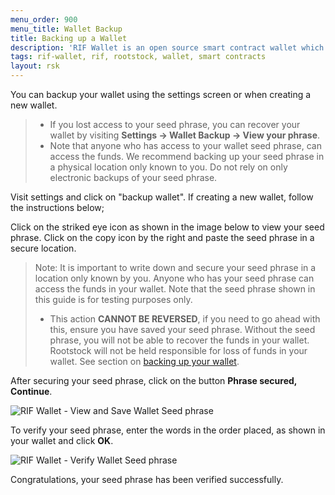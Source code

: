 ```yaml
---
menu_order: 900
menu_title: Wallet Backup
title: Backing up a Wallet
description: 'RIF Wallet is an open source smart contract wallet which enables businesses to create and deploy fully customizable on-chain wallets'
tags: rif-wallet, rif, rootstock, wallet, smart contracts
layout: rsk
---
```


You can backup your wallet using the settings screen or
when creating a new wallet.

> - If you lost access to your seed phrase, you can recover your wallet by visiting **Settings → Wallet Backup → View your phrase**.
> - Note that anyone who has access to your wallet seed phrase, can access the funds. We recommend backing up your seed phrase in a physical location only known to you. Do not rely on only electronic backups of your seed phrase.

Visit settings and click on "backup wallet". If creating a new wallet, follow the instructions below;

Click on the striked eye icon as shown in the image below to view your seed phrase. Click on the copy icon by the right and paste the seed phrase in a secure location.

> Note: It is important to write down and secure your seed phrase in a location only known by you. Anyone who has your seed phrase can access the funds in your wallet. Note that the seed phrase shown in this guide is for testing purposes only.
> - This action **CANNOT BE REVERSED**, if you need to go ahead with this, ensure you have saved your seed phrase. Without the seed phrase, you will not be able to recover the funds in your wallet. Rootstock will not be held responsible for loss of funds in your wallet. See section on [backing up your wallet]().

After securing your seed phrase, click on the button **Phrase secured, Continue**.

<div class="image-container">
    <img src="/assets/img/rif-wallet/17-view-your-phrase.jpg"  title="RIF Wallet - View and Save Wallet Seed phrase"/>
</div>

To verify your seed phrase, enter the words in the order placed, as shown in your wallet and click **OK**.

<div class="image-container">
    <img src="/assets/img/rif-wallet/2b-user-guide-verify-seed-phrase.jpg"  title="RIF Wallet - Verify Wallet Seed phrase"/>
</div>

Congratulations, your seed phrase has been verified successfully.
